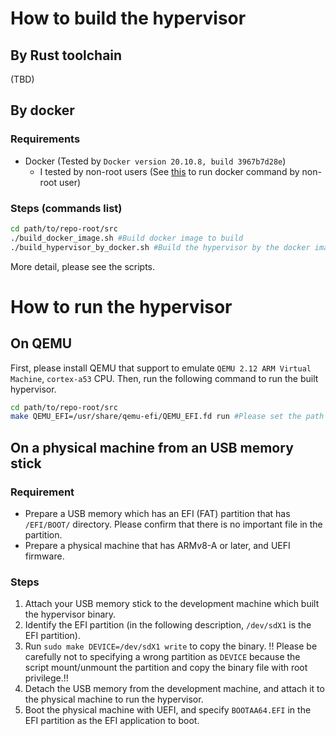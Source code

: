 # How to build the hypervisor

## By Rust toolchain
(TBD)


## By docker
### Requirements
- Docker (Tested by `Docker version 20.10.8, build 3967b7d28e`)
  - I tested by non-root users (See [this](https://docs.docker.com/engine/install/linux-postinstall/#manage-docker-as-a-non-root-user) to run docker command by non-root user)

### Steps (commands list)

```bash
cd path/to/repo-root/src
./build_docker_image.sh #Build docker image to build
./build_hypervisor_by_docker.sh #Build the hypervisor by the docker image
```
More detail, please see the scripts.

# How to run the hypervisor
## On QEMU
First, please install QEMU that support to emulate `QEMU 2.12 ARM Virtual Machine`, `cortex-a53` CPU.
Then, run the following command to run the built hypervisor.

```bash
cd path/to/repo-root/src
make QEMU_EFI=/usr/share/qemu-efi/QEMU_EFI.fd run #Please set the path of your QEMU_EFI.fd to QEMU_EFI
```

## On a physical machine from an USB memory stick
### Requirement
- Prepare a USB memory which has an EFI (FAT) partition that has `/EFI/BOOT/` directory. Please confirm that there is no important file in the partition.
- Prepare a physical machine that has ARMv8-A or later, and UEFI firmware.

### Steps
1. Attach your USB memory stick to the development machine which built the hypervisor binary.
2. Identify the EFI partition (in the following description, `/dev/sdX1` is the EFI partition).
3. Run `sudo make DEVICE=/dev/sdX1 write` to copy the binary.
   !! Please be carefully not to specifying a wrong partition as `DEVICE` because the script mount/unmount the partition and copy the binary file with root privilege.!!
4. Detach the USB memory from the development machine, and attach it to the physical machine to run the hypervisor.
5. Boot the physical machine with UEFI, and specify `BOOTAA64.EFI` in the EFI partition as the EFI application to boot.

